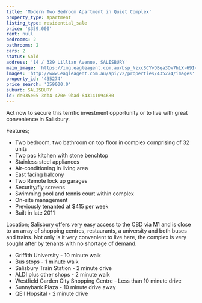```yaml
---
title: 'Modern Two Bedroom Apartment in Quiet Complex'
property_type: Apartment
listing_type: residential_sale
price: '$359,000'
rent: null
bedrooms: 2
bathrooms: 2
cars: 2
status: Sold
address: '14 / 329 Lillian Avenue, SALISBURY'
main_image: 'https://img.eagleagent.com.au/bsp_NzxcSCYvDBqa3Ow7hLX-69I=/1280x854/smart/https://s3-us-west-2.amazonaws.com/eagleagent-orig/images/6822555/117300447-image-M.jpg'
images: 'http://www.eagleagent.com.au/api/v2/properties/435274/images'
property_id: '435274'
price_search: '359000.0'
suburb: SALISBURY
id: de035e05-3db4-470e-9bad-643141094680
---
```

Act now to secure this terrific investment opportunity or to live with great convenience in Salisbury.

Features;
* Two bedroom, two bathroom on top floor in complex comprising of 32 units
* Two pac kitchen with stone benchtop
* Stainless steel appliances
* Air-conditioning in living area
* East facing balcony
* Two Remote lock up garages
* Security/fly screens
* Swimming pool and tennis court within complex
* On-site management
* Previously tenanted at $415 per week
* Built in late 2011

Location;
Salisbury offers very easy access to the CBD via M1 and is close to an array of shopping centres, restaurants, a university and both buses and trains. Not only is it very convenient to live here, the complex is very sought after by tenants with no shortage of demand.

* Griffith University - 10 minute walk
* Bus stops - 1 minute walk
* Salisbury Train Station - 2 minute drive
* ALDI plus other shops - 2 minute walk
* Westfield Garden City Shopping Centre - Less than 10 minute drive
* Sunnybank Plaza - 10 minute drive away
* QEII Hopsital - 2 minute drive